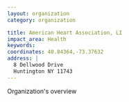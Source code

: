 ```yaml
---
layout: organization
category: organization

title: American Heart Association, LI
impact_area: Health
keywords: 
coordinates: 40.84364,-73.37632
address: |
  8 Dellwood Drive
  Huntington NY 11743
---
```

Organization's overview
